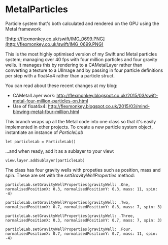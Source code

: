 # MetalParticles
Particle system that's both calculated and rendered on the GPU using the Metal framework

![http://flexmonkey.co.uk/swift/IMG_0699.PNG](http://flexmonkey.co.uk/swift/IMG_0699.PNG)

This is the most highly optimised version of my Swift and Metal particles system; managing over 40 fps with four million particles and four gravity wells. It manages this by rendering to a CAMetalLayer rather than converting a texture to a UIImage and by passing in four particle definitions per step with a float4x4 rather than a particle struct.

You can read about these recent changes at my blog:

* CAMetalLayer work: http://flexmonkey.blogspot.co.uk/2015/03/swift-metal-four-million-particles-on.html
* Use of float4x4: http://flexmonkey.blogspot.co.uk/2015/03/mind-blowing-metal-four-million.html

This branch wraps up all the Metal code into one class so that it's easily implemented in other projects. To create a new particle system object, instantiate an instance of _ParticleLab_

```
let particleLab = ParticleLab()
```

...and when ready, add it  as a sublayer to your view:

```
view.layer.addSublayer(particleLab)
```

The class has four gravity wells with propeties such as position, mass and spin. These are set with the _setGravityWellProperties_ method:

```
particleLab.setGravityWellProperties(gravityWell: .One, normalisedPositionX: 0.3, normalisedPositionY: 0.3, mass: 11, spin: -4)
        
particleLab.setGravityWellProperties(gravityWell: .Two, normalisedPositionX: 0.7, normalisedPositionY: 0.3, mass: 7, spin: 3)
        
particleLab.setGravityWellProperties(gravityWell: .Three, normalisedPositionX: 0.3, normalisedPositionY: 0.7, mass: 7, spin: 3)
        
particleLab.setGravityWellProperties(gravityWell: .Four, normalisedPositionX: 0.7, normalisedPositionY: 0.7, mass: 11, spin: -4)
```
